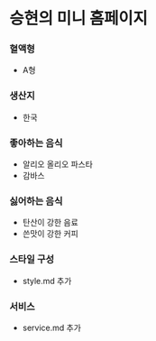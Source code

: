 # 승현의 미니 홈페이지
### 혈액형
- A형

### 생산지
- 한국

### 좋아하는 음식
- 알리오 올리오 파스타
- 감바스

### 싫어하는 음식
- 탄산이 강한 음료
- 쓴맛이 강한 커피

### 스타일 구성
- style.md 추가

### 서비스
- service.md 추가